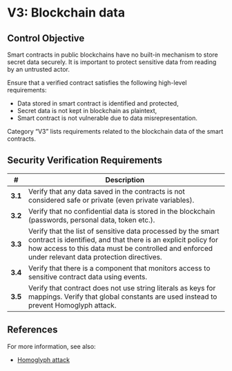 # V3: Blockchain data

## Control Objective

Smart contracts in public blockchains have no built-in mechanism to store secret data securely. It is important to protect sensitive data from reading by an untrusted actor.

Ensure that a verified contract satisfies the following high-level requirements:
* Data stored in smart contract is identified and protected,
* Secret data is not kept in blockchain as plaintext,
* Smart contract is not vulnerable due to data misrepresentation.

Category “V3” lists requirements related to the blockchain data of the smart contracts.

## Security Verification Requirements

| # | Description |
| --- | --- |
| **3.1** | Verify that any data saved in the contracts is not considered safe or private (even private variables). | 
| **3.2** | Verify that no confidential data is stored in the blockchain (passwords, personal data, token etc.). | 
| **3.3** | Verify that the list of sensitive data processed by the smart contract is identified, and that there is an explicit policy for how access to this data must be controlled and enforced under relevant data protection directives. | 
| **3.4** | Verify that there is a component that monitors access to sensitive contract data using events. | 
| **3.5** | Verify that contract does not use string literals as keys for mappings. Verify that global constants are used instead to prevent Homoglyph attack. | 


## References

For more information, see also:

* [Homoglyph attack](https://github.com/Arachnid/uscc/tree/master/submissions-2017/marcogiglio)
